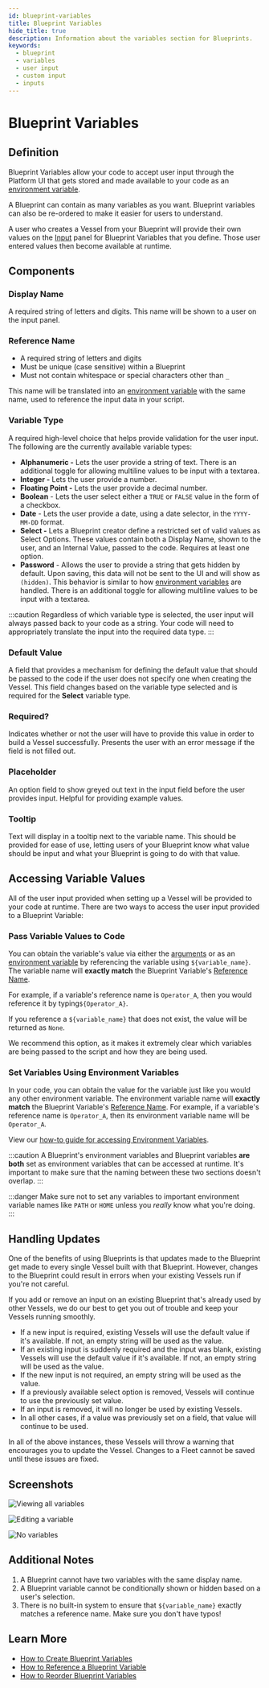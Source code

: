 ```yaml
---
id: blueprint-variables
title: Blueprint Variables
hide_title: true
description: Information about the variables section for Blueprints.
keywords:
  - blueprint
  - variables
  - user input
  - custom input
  - inputs
---
```


# Blueprint Variables

## Definition

Blueprint Variables allow your code to accept user input through the Platform UI that gets stored and made available to your code as an [environment variable](../../environment-variables/environment-variables-overview.md).

A Blueprint can contain as many variables as you want. Blueprint variables can also be re-ordered to make it easier for users to understand.

A user who creates a Vessel from your Blueprint will provide their own values on the [Input](../../inputs.md) panel for Blueprint Variables that you define. Those user entered values then become available at runtime.

## Components

### Display Name

A required string of letters and digits. This name will be shown to a user on the input panel.

### Reference Name

- A required string of letters and digits
- Must be unique \(case sensitive\) within a Blueprint
- Must not contain whitespace or special characters other than `_`

This name will be translated into an [environment variable](../../environment-variables/environment-variables-overview.md) with the same name, used to reference the input data in your script. 

### Variable Type

A required high-level choice that helps provide validation for the user input. The following are the currently available variable types:

- **Alphanumeric -** Lets the user provide a string of text.
There is an additional toggle for allowing multiline values to be input with a textarea.
- **Integer -** Lets the user provide a number.
- **Floating Point -** Lets the user provide a decimal number.
- **Boolean** - Lets the user select either a `TRUE` or `FALSE` value in the form of a checkbox.
- **Date** - Lets the user provide a date, using a date selector, in the `YYYY-MM-DD` format.
- **Select -** Lets a Blueprint creator define a restricted set of valid values as Select Options. These values contain both a Display Name, shown to the user, and an Internal Value, passed to the code. Requires at least one option.
- **Password** - Allows the user to provide a string that gets hidden by default. Upon saving, this data will not be sent to the UI and will show as `(hidden)`. This behavior is similar to how [environment variables](../../environment-variables/environment-variables-overview.md) are handled.
There is an additional toggle for allowing multiline values to be input with a textarea.

:::caution
Regardless of which variable type is selected, the user input will always passed back to your code as a string. Your code will need to appropriately translate the input into the required data type.
:::

### Default Value

A field that provides a mechanism for defining the default value that should be passed to the code if the user does not specify one when creating the Vessel. This field changes based on the variable type selected and is required for the **Select** variable type.

### Required?

Indicates whether or not the user will have to provide this value in order to build a Vessel successfully. Presents the user with an error message if the field is not filled out.

### Placeholder

An option field to show greyed out text in the input field before the user provides input. Helpful for providing example values.

### Tooltip

Text will display in a tooltip next to the variable name. This should be provided for ease of use, letting users of your Blueprint know what value should be input and what your Blueprint is going to do with that value.

## Accessing Variable Values

All of the user input provided when setting up a Vessel will be provided to your code at runtime. There are two ways to access the user input provided to a Blueprint Variable:

### Pass Variable Values to Code

You can obtain the variable's value via either the [arguments](../../arguments.md) or as an [environment variable](../../environment-variables/environment-variables-overview.md) by referencing the variable using `${variable_name}`. The variable name will **exactly match** the Blueprint Variable's [Reference Name](blueprint-variables.md#reference-name).

For example, if a variable's reference name is `Operator_A`, then you would reference it by typing`${Operator_A}`.

If you reference a `${variable_name}` that does not exist, the value will be returned as `None`.

We recommend this option, as it makes it extremely clear which variables are being passed to the script and how they are being used.

### Set Variables Using Environment Variables

In your code, you can obtain the value for the variable just like you would any other environment variable. The environment variable name will **exactly match** the Blueprint Variable's [Reference Name](blueprint-variables.md#reference-name). For example, if a variable's reference name is `Operator_A`, then its environment variable name will be `Operator_A`.

View our [how-to guide for accessing Environment Variables](../../../how-tos/environment-variables/access-environment-variables-with-code.md).

:::caution
A Blueprint's environment variables and Blueprint variables **are both** set as environment variables that can be accessed at runtime. It's important to make sure that the naming between these two sections doesn't overlap.
:::

:::danger
Make sure not to set any variables to important environment variable names like `PATH` or `HOME` unless you _really_ know what you're doing.
:::

## Handling Updates

One of the benefits of using Blueprints is that updates made to the Blueprint get made to every single Vessel built with that Blueprint. However, changes to the Blueprint could result in errors when your existing Vessels run if you're not careful.

If you add or remove an input on an existing Blueprint that's already used by other Vessels, we do our best to get you out of trouble and keep your Vessels running smoothly. 

- If a new input is required, existing Vessels will use the default value if it's available. If not, an empty string will be used as the value.
- If an existing input is suddenly required and the input was blank, existing Vessels will use the default value if it's available. If not, an empty string will be used as the value.
- If the new input is not required, an empty string will be used as the value.
- If a previously available select option is removed, Vessels will continue to use the previously set value.
- If an input is removed, it will no longer be used by existing Vessels.
- In all other cases, if a value was previously set on a field, that value will continue to be used.

In all of the above instances, these Vessels will throw a warning that encourages you to update the Vessel. Changes to a Fleet cannot be saved until these issues are fixed.

## Screenshots

![Viewing all variables](../../../.gitbook/assets/image_81.png)

![Editing a variable](../../../.gitbook/assets/image_38.png)

![No variables](../../../.gitbook/assets/shipyard_2021_03_12_10_42_39.png)

## Additional Notes

1. A Blueprint cannot have two variables with the same display name.
2. A Blueprint variable cannot be conditionally shown or hidden based on a user's selection.
3. There is no built-in system to ensure that `${variable_name}` exactly matches a reference name. Make sure you don't have typos!

## Learn More

- [How to Create Blueprint Variables](../../../how-tos/blueprints/create-blueprint-variables.md)
- [How to Reference a Blueprint Variable](../../../how-tos/blueprints/reference-blueprint-variables.md)
- [How to Reorder Blueprint Variables](../../../how-tos/blueprints/reorder-blueprint-variables.md)
